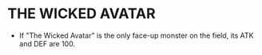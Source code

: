 # THE WICKED AVATAR

*   If "The Wicked Avatar" is the only face-up monster on the field, its ATK and DEF are 100.
